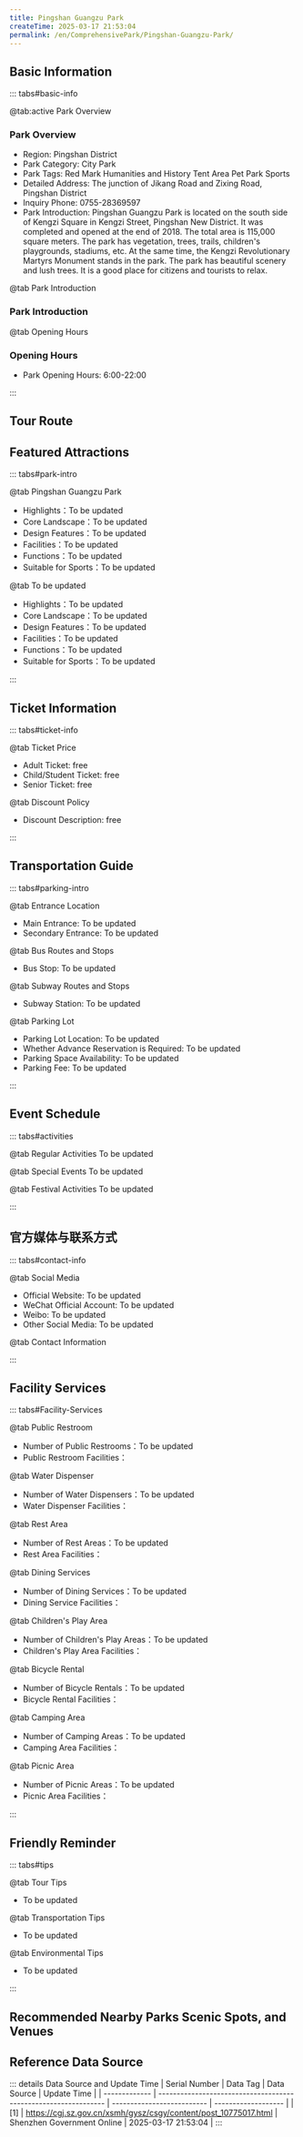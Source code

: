 ```yaml
---
title: Pingshan Guangzu Park
createTime: 2025-03-17 21:53:04
permalink: /en/ComprehensivePark/Pingshan-Guangzu-Park/
---
```



<script setup>
import ImageSwiper from '/.vuepress/theme/components/ImageSwiper.vue'
// 轮播图数据
const swiperItems = [
    {
                link: 'https://cgj.sz.gov.cn/img/4/4005/4005868/10775017.png',
                title: 'Pingshan Guangzu Park',
                description: '',
                author: 'Shenzhen Government Online',
                date: '2025/03/17'
                },
  {
                link: 'https://cgj.sz.gov.cn/img/4/4005/4005868/10775017.png',
                title: 'Pingshan Guangzu Park',
                description: '',
                author: 'Shenzhen Government Online',
                date: '2025/03/17'
                }
]
// 配置项
const swiperConfig = {
  height: 500,
  showInfo: true
}
</script>
<!-- 轮播图组件 -->
<ImageSwiper :items="swiperItems" :config="swiperConfig" />



## Basic Information

::: tabs#basic-info

@tab:active Park Overview
### Park Overview
- Region: Pingshan District
- Park Category: City Park
- Park Tags: Red Mark Humanities and History Tent Area Pet Park Sports
- Detailed Address: The junction of Jikang Road and Zixing Road, Pingshan District
- Inquiry Phone: 0755-28369597
- Park Introduction: Pingshan Guangzu Park is located on the south side of Kengzi Square in Kengzi Street, Pingshan New District. It was completed and opened at the end of 2018. The total area is 115,000 square meters. The park has vegetation, trees, trails, children's playgrounds, stadiums, etc. At the same time, the Kengzi Revolutionary Martyrs Monument stands in the park. The park has beautiful scenery and lush trees. It is a good place for citizens and tourists to relax.

@tab Park Introduction
### Park Introduction
@tab Opening Hours
### Opening Hours
- Park Opening Hours: 6:00-22:00

:::

## Tour Route
<ImageCard
image="https://cgj.sz.gov.cn/attachment/1/1334/1334279/10775017.jpg"
title="Pingshan Guangzu Park游玩路径图"
description="游玩路径示意图"
/>



## Featured Attractions

::: tabs#park-intro

@tab Pingshan Guangzu Park
<ImageCard
image="https://cgj.sz.gov.cn/images/index20230710_1.png"
    title="Pingshan Guangzu Park"
    description="Kengzi Revolutionary Martyrs Monument, Scenic Lake, Curved Bridge Across the Lake, Peach Garden, and Magnolia Garden."
    date=""
    author="Shenzhen Government Online"
/>


- Highlights：To be updated
- Core Landscape：To be updated
- Design Features：To be updated
- Facilities：To be updated
- Functions：To be updated
- Suitable for Sports：To be updated

@tab To be updated
<ImageCard
image="https://cgj.sz.gov.cn/images/index20230710_1.png"
    title="Pingshan Guangzu Park"
    description="Kengzi Revolutionary Martyrs Monument, Scenic Lake, Curved Bridge Across the Lake, Peach Garden, and Magnolia Garden."
    date=""
    author="Shenzhen Government Online"
/>


- Highlights：To be updated
- Core Landscape：To be updated
- Design Features：To be updated
- Facilities：To be updated
- Functions：To be updated
- Suitable for Sports：To be updated

:::

## Ticket Information

::: tabs#ticket-info

@tab Ticket Price
- Adult Ticket: free
- Child/Student Ticket: free
- Senior Ticket: free

@tab Discount Policy
- Discount Description: free

:::

## Transportation Guide

::: tabs#parking-intro

@tab Entrance Location
- Main Entrance: To be updated
- Secondary Entrance: To be updated

@tab Bus Routes and Stops
- Bus Stop: To be updated

@tab Subway Routes and Stops
- Subway Station: To be updated

@tab Parking Lot
- Parking Lot Location: To be updated
- Whether Advance Reservation is Required: To be updated
- Parking Space Availability: To be updated
- Parking Fee: To be updated

:::

## Event Schedule

::: tabs#activities

@tab Regular Activities
To be updated

@tab Special Events
To be updated

@tab Festival Activities
To be updated

:::

## 官方媒体与联系方式

::: tabs#contact-info

@tab Social Media
- Official Website: To be updated
- WeChat Official Account: To be updated
- Weibo: To be updated
- Other Social Media: To be updated

@tab Contact Information

:::

## Facility Services

::: tabs#Facility-Services

@tab Public Restroom
- Number of Public Restrooms：To be updated
- Public Restroom Facilities：

@tab Water Dispenser
- Number of Water Dispensers：To be updated
- Water Dispenser Facilities：

@tab Rest Area
- Number of Rest Areas：To be updated
- Rest Area Facilities：

@tab Dining Services
- Number of Dining Services：To be updated
- Dining Service Facilities：

@tab Children's Play Area
- Number of Children's Play Areas：To be updated
- Children's Play Area Facilities：

@tab Bicycle Rental
- Number of Bicycle Rentals：To be updated
- Bicycle Rental Facilities：

@tab Camping Area
- Number of Camping Areas：To be updated
- Camping Area Facilities：

@tab Picnic Area
- Number of Picnic Areas：To be updated
- Picnic Area Facilities：

:::

## Friendly Reminder

::: tabs#tips

@tab Tour Tips
- To be updated

@tab Transportation Tips
- To be updated

@tab Environmental Tips
- To be updated

:::

## Recommended Nearby Parks Scenic Spots, and Venues

<CardGrid>
  <ImageCard
        image="https://cgj.sz.gov.cn/img/4/4005/4005869/10775018.png"
        title="Shenzhen Pingshan District Central Park"
        description="Shenzhen Pingshan District Central Park (referred to as 'Central Park') is located in the northeast of Shenzhen City. It is an important public green space withi"
        href="/en/ComprehensivePark/Shenzhen Pingshan District Central Park"
        author="Shenzhen Government Online"
        date="2025/01/02"
      />
      <ImageCard
        image="https://cgj.sz.gov.cn/img/4/4005/4005869/10775018.png"
        title="Shenzhen Pingshan District Central Park"
        description="Shenzhen Pingshan District Central Park (referred to as 'Central Park') is located in the northeast of Shenzhen City. It is an important public green space withi"
        href="/en/ComprehensivePark/Shenzhen Pingshan District Central Park"
        author="Shenzhen Government Online"
        date="2025/01/02"
      />
    </CardGrid>


## Reference Data Source

::: details Data Source and Update Time
| Serial Number | Data Tag                                                        | Data Source                | Update Time         |
| ------------- | --------------------------------------------------------------- | -------------------------- | ------------------- |
| [1]           | https://cgj.sz.gov.cn/xsmh/gysz/csgy/content/post_10775017.html | Shenzhen Government Online | 2025-03-17 21:53:04 |
:::

